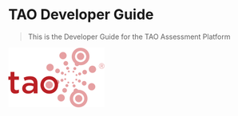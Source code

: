 # TAO Developer Guide
> This is the Developer Guide for the TAO Assessment Platform


![TAO Logo](https://github.com/oat-sa/taohub-developer-guide/blob/master/resources/tao-logo.svg?xx)
